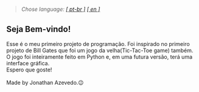 > ###### _Chose language: [[ pt-br ]](https://github.com/jonathan-azevedo/Tic-Tac-Toe/README_pt-br.md) [[ en ]](README.md)_
## Seja Bem-vindo!
Esse é o meu primeiro projeto de programação. Foi inspirado no primeiro projeto de Bill Gates que foi um jogo da velha(Tic-Tac-Toe game) também.<br>
O jogo foi inteiramente feito em Python e, em uma futura versão, terá uma interface gráfica.<br>
Espero que goste!<br>
<br>
Made by Jonathan Azevedo.😉